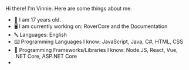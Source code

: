 <!--
**vinniehat/vinniehat** is a ✨ _special_ ✨ repository because its `README.md` (this file) appears on your GitHub profile.

Here are some ideas to get you started:

- 🔭 I’m currently working on ...
- 🌱 I’m currently learning ...
- 👯 I’m looking to collaborate on ...
- 🤔 I’m looking for help with ...
- 💬 Ask me about ...
- 📫 How to reach me: ...
- 😄 Pronouns: ...
- ⚡ Fun fact: ...
-->

Hi there! I'm Vinnie. Here are some things about me.

- 🐧 I am 17 years old.
- 🖥️ I am currently working on: RoverCore and the Documentation
- 🔤 Languages: English
- ⌨️ Programming Languages I know: JavaScript, Java, C#, HTML, CSS
- 🔢 Programming Frameworks/Libraries I know: Node.JS, React, Vue, .NET Core, ASP.NET Core
- 

